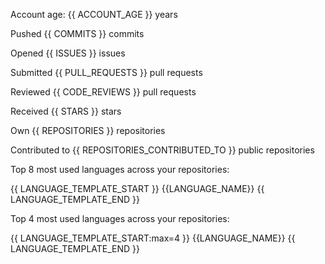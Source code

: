 Account age: {{ ACCOUNT_AGE }} years

Pushed {{ COMMITS }} commits

Opened {{ ISSUES }} issues

Submitted {{ PULL_REQUESTS }} pull requests

Reviewed {{ CODE_REVIEWS }} pull requests

Received {{ STARS }} stars

Own {{ REPOSITORIES }} repositories

Contributed to {{ REPOSITORIES_CONTRIBUTED_TO }} public repositories

Top 8 most used languages across your repositories:

{{ LANGUAGE_TEMPLATE_START }} {{LANGUAGE_NAME}} {{ LANGUAGE_TEMPLATE_END }}

Top 4 most used languages across your repositories:

{{ LANGUAGE_TEMPLATE_START:max=4 }} {{LANGUAGE_NAME}} {{ LANGUAGE_TEMPLATE_END }}

